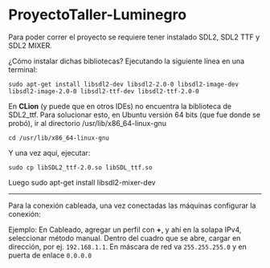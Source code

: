 # ProyectoTaller-Luminegro

Para poder correr el proyecto se requiere tener instalado SDL2, SDL2 TTF y SDL2 MIXER.

¿Cómo instalar dichas bibliotecas? Ejecutando la siguiente línea en una terminal:

`sudo apt-get install libsdl2-dev libsdl2-2.0-0 libsdl2-image-dev libsdl2-image-2.0-0 libsdl2-ttf-dev libsdl2-ttf-2.0-0`

En **CLion** (y puede que en otros IDEs) no encuentra la biblioteca de SDL2_ttf. Para solucionar esto, en Ubuntu versión
64 bits (que fue donde se probó), ir al directorio /usr/lib/x86_64-linux-gnu

`cd /usr/lib/x86_64-linux-gnu`

Y una vez aquí, ejecutar:

`sudo cp libSDL2_ttf-2.0.so libSDL_ttf.so`

Luego
sudo apt-get install libsdl2-mixer-dev

---
Para la conexión cableada, una vez conectadas las máquinas configurar la conexión:

Ejemplo:
En Cableado, agregar un perfil con **+**, y ahí en la solapa IPv4, seleccionar método manual.
Dentro del cuadro que se abre, cargar en dirección, por ej. `192.168.1.1`. En máscara de red va `255.255.255.0` y en
puerta de enlace `0.0.0.0`
